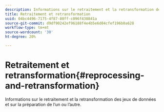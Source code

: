```yaml
---
description: Informations sur le retraitement et la retransformation des jeux de données et sur la préparation de l’un ou l’autre.
title: Retraitement et retransformation
uuid: 04bc4496-7175-4f87-80ff-c096f430841a
source-git-commit: d9df90242ef96188f4e4b5e6d04cfef196b0a628
workflow-type: tm+mt
source-wordcount: '30'
ht-degree: 20%

---
```



# Retraitement et retransformation{#reprocessing-and-retransformation}

Informations sur le retraitement et la retransformation des jeux de données et sur la préparation de l’un ou l’autre.
